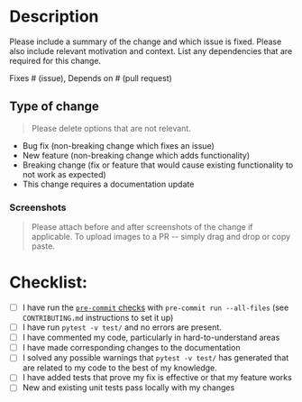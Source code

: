 # Description

Please include a summary of the change and which issue is fixed. Please also include relevant motivation and context. List any dependencies that are required for this change.

Fixes # (issue), Depends on # (pull request)

## Type of change

> Please delete options that are not relevant.

- Bug fix (non-breaking change which fixes an issue)
- New feature (non-breaking change which adds functionality)
- Breaking change (fix or feature that would cause existing functionality to not work as expected)
- This change requires a documentation update

### Screenshots

> Please attach before and after screenshots of the change if applicable.
> To upload images to a PR -- simply drag and drop or copy paste.

# Checklist:

- [ ] I have run the [`pre-commit` checks](https://pre-commit.com/) with `pre-commit run --all-files` (see `CONTRIBUTING.md` instructions to set it up)
- [ ] I have run `pytest -v test/` and no errors are present.
- [ ] I have commented my code, particularly in hard-to-understand areas
- [ ] I have made corresponding changes to the documentation
- [ ] I solved any possible warnings that `pytest -v test/` has generated that are related to my code to the best of my knowledge.
- [ ] I have added tests that prove my fix is effective or that my feature works
- [ ] New and existing unit tests pass locally with my changes

<!--
You can mark something as done by putting an x character in it

For example,
- [x] I have done this task
- [ ] I have not done this task
-->
